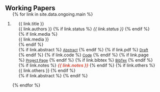 <h1 id="ongoing"></h1>

<h2 style="margin: 0px 0px -15px;">Working Papers</h2>


<div class="publications">
<ol class="bibliography">

{% for link in site.data.ongoing.main %}

<li>
<div class="pub-row">
  <div class="col-sm-12" style="position: relative;padding-right: 15px;padding-left: 20px;">
      <div class="title">{{ link.title }}</div>
      <div class="author" style="display: inline;">{{ link.authors }}</div>
      {% if link.status %}
      <span class="periodical"><em>{{ link.status }}</em></span>
      {% endif %}
      {% if link.media %} 
      <div class="media">{{ link.media }}</div>
      {% endif %}
    <div class="links">
      {% if link.abstract %} 
      <a href="#" class="btn btn-sm z-depth-0 abstract-toggle-button" role="button" style="font-size:12px;" onclick="event.preventDefault(); toggleAbstract(this);">Abstract</a>
      {% endif %}
      {% if link.pdf %} 
      <a href="{{ link.pdf }}" class="btn btn-sm z-depth-0" role="button" target="_blank" style="font-size:12px;">Draft</a>
      {% endif %}
      {% if link.code %} 
      <a href="{{ link.code }}" class="btn btn-sm z-depth-0" role="button" target="_blank" style="font-size:12px;">Code</a>
      {% endif %}
      {% if link.page %} 
      <a href="{{ link.page }}" class="btn btn-sm z-depth-0" role="button" target="_blank" style="font-size:12px;">Project Page</a>
      {% endif %}
      {% if link.bibtex %} 
      <a href="{{ link.bibtex }}" class="btn btn-sm z-depth-0" role="button" target="_blank" style="font-size:12px;">BibTex</a>
      {% endif %}
      {% if link.notes %} 
      <strong> <i style="color:#e74d3c">{{ link.notes }}</i></strong>
      {% endif %}
      {% if link.others %} 
      {{ link.others }}
      {% endif %}
    </div>
      {% if link.abstract %}
      <div class="abstract-content col-sm-12" style="display: none; margin-top: 10px; margin-left: 0px; margin-right: 15px; margin-bottom: 10px;">
        {{ link.abstract }}
      </div>
      {% endif %}
  </div>
</div>
</li>

{% endfor %}

</ol>
</div>


<script>
  function toggleAbstract(button) {
    var parentDiv = button.closest('.col-sm-12');
    if (parentDiv) {
        var abstractContent = parentDiv.querySelector('.abstract-content');
        if (abstractContent) {
            abstractContent.style.display = (abstractContent.style.display === 'none') ? '' : 'none';
        }
    }
  }
</script>

<!--- 
<script>
  function toggleAbstract(button) {
      console.log('toggleAbstract function triggered!');
      console.log('Clicked button:', button);

      // Go up to the parent div (class: col-sm-12)
      var parentDiv = button.closest('.col-sm-12');

      if (parentDiv) {
          // Find the child element with class abstract-content
          var abstractContent = parentDiv.querySelector('.abstract-content');
          
          if (abstractContent) {
              console.log('Found abstractContent:', abstractContent);
              abstractContent.style.display = (abstractContent.style.display === 'none') ? '' : 'none';
          } else {
              console.error('abstractContent is null. Check the HTML structure.');
          }
      } else {
          console.error('Parent div (col-sm-12) not found. Check the HTML structure.');
      }
  }
</script>
--->